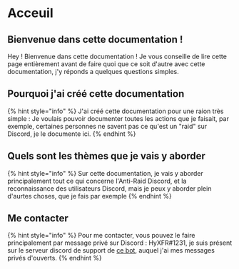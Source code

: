 # Acceuil

## Bienvenue dans cette documentation !

Hey ! Bienvenue dans cette documentation ! Je vous conseille de lire cette page entièrement avant de faire quoi que ce soit d'autre avec cette documentation, j'y réponds a quelques questions simples.

## Pourquoi j'ai créé cette documentation

{% hint style="info" %}
J'ai créé cette documentation pour une raion très simple : Je voulais pouvoir documenter toutes les actions que je faisait, par exemple, certaines personnes ne savent pas ce qu'est un "raid" sur Discord, je le documente ici.
{% endhint %}

## Quels sont les thèmes que je vais y aborder

{% hint style="info" %}
Sur cette documentation, je vais y aborder principalement tout ce qui concerne l'Anti-Raid Discord, et la reconnaissance des utilisateurs Discord, mais je peux y aborder plein d'aurtes choses, que je fais par exemple
{% endhint %}

## Me contacter

{% hint style="info" %}
Pour me contacter, vous pouvez le faire principalement par message privé sur Discord : HyXFR\#1231, je suis présent sur le serveur discord de support de [ce bot](https://protect-bot.fr/), auquel j'ai mes messages privés d'ouverts.
{% endhint %}

